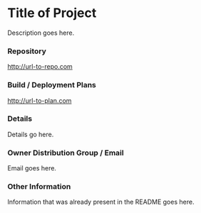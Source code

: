 # Title of Project

Description goes here.

### Repository

http://url-to-repo.com

### Build / Deployment Plans

http://url-to-plan.com

### Details

Details go here.

### Owner Distribution Group / Email

Email goes here.

### Other Information

Information that was already present in the README goes here.

